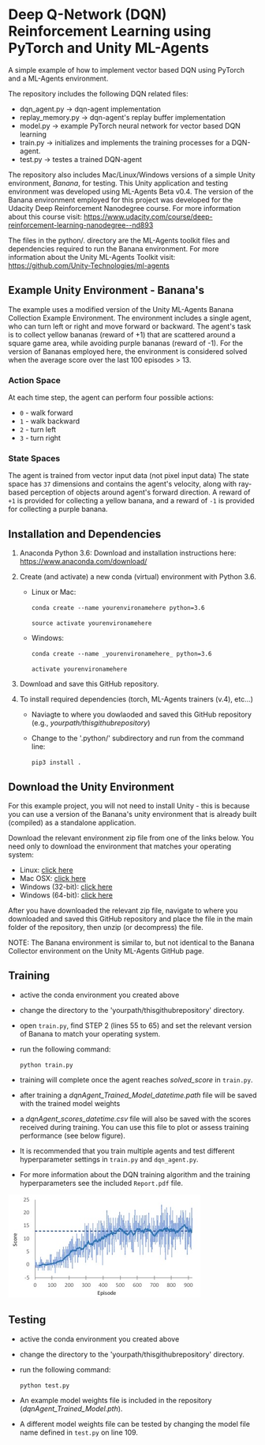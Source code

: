 # Deep Q-Network (DQN) Reinforcement Learning using PyTorch and Unity ML-Agents
A simple example of how to implement vector based DQN using PyTorch and a ML-Agents environment.

The repository includes the following DQN related files:
- dqn_agent.py -> dqn-agent implementation
- replay_memory.py -> dqn-agent's replay buffer implementation
- model.py -> example PyTorch neural network for vector based DQN learning
- train.py -> initializes and implements the training processes for a DQN-agent.
- test.py -> testes a trained DQN-agent

The repository also includes Mac/Linux/Windows versions of a simple Unity environment, *Banana*, for testing.
This Unity application and testing environment was developed using ML-Agents Beta v0.4. The version of the Banana environment employed for this project was developed for the Udacity Deep Reinforcement Nanodegree course. For more information about this course visit: https://www.udacity.com/course/deep-reinforcement-learning-nanodegree--nd893

The files in the python/. directory are the ML-Agents toolkit files and dependencies required to run the Banana environment.
For more information about the Unity ML-Agents Toolkit visit: https://github.com/Unity-Technologies/ml-agents

## Example Unity Environment - Banana's
The example uses a modified version of the Unity ML-Agents Banana Collection Example Environment.
The environment includes a single agent, who can turn left or right and move forward or backward.
The agent's task is to collect yellow bananas (reward of +1) that are scattered around a square
game area, while avoiding purple bananas (reward of -1). For the version of Bananas employed here,
the environment is considered solved when the average score over the last 100 episodes > 13. 

### Action Space
At each time step, the agent can perform four possible actions:
- `0` - walk forward 
- `1` - walk backward
- `2` - turn left
- `3` - turn right

### State Spaces 
The agent is trained from vector input data (not pixel input data)
The state space has `37` dimensions and contains the agent's velocity, along with ray-based perception of objects around agent's forward direction.  A reward of `+1` is provided for collecting a yellow banana, and a reward of `-1` is provided for collecting a purple banana. 

## Installation and Dependencies
1. Anaconda Python 3.6: Download and installation instructions here: https://www.anaconda.com/download/

2. Create (and activate) a new conda (virtual) environment with Python 3.6.
	- Linux or Mac:
	
		`conda create --name yourenvironamehere python=3.6`
	
		`source activate yourenvironamehere`

	- Windows:
	
		`conda create --name _yourenvironamehere_ python=3.6`
	
		`activate yourenvironamehere`

3. Download and save this GitHub repository.

4. To install required dependencies (torch, ML-Agents trainers (v.4), etc...)
	- Naviagte to where you dowlaoded and saved this GitHub repository (e.g., *yourpath/thisgithubrepository*) 
	- Change to the '.python/' subdirectory and run from the command line:
	
		`pip3 install .`
		
## Download the Unity Environment
For this example project, you will not need to install Unity - this is because you can use a version of the Banana's unity environment that is already built (compiled) as a standalone application. 

Download the relevant environment zip file from one of the links below. You need only to download the environment that matches your operating system:

- Linux: [click here](https://s3-us-west-1.amazonaws.com/udacity-drlnd/P1/Banana/Banana_Linux.zip)
- Mac OSX: [click here](https://s3-us-west-1.amazonaws.com/udacity-drlnd/P1/Banana/Banana.app.zip)
- Windows (32-bit): [click here](https://s3-us-west-1.amazonaws.com/udacity-drlnd/P1/Banana/Banana_Windows_x86.zip)
- Windows (64-bit): [click here](https://s3-us-west-1.amazonaws.com/udacity-drlnd/P1/Banana/Banana_Windows_x86_64.zip)

After you have downloaded the relevant zip file, navigate to where you downloaded and saved this GitHub repository and place the file in the main folder of the repository, then unzip (or decompress) the file.

NOTE: The Banana environment is similar to, but not identical to the Banana Collector environment on the Unity ML-Agents GitHub page. 

## Training
 - active the conda environment you created above
 - change the directory to the 'yourpath/thisgithubrepository' directory.
 - open `train.py`, find STEP 2 (lines 55 to 65) and set the relevant version of Banana to match your operating system.
 - run the following command:
 
 	`python train.py`
	
 - training will complete once the agent reaches *solved_score* in `train.py`.
 - after training a *dqnAgent_Trained_Model_datetime.path* file will be saved with the trained model weights
 - a *dqnAgent_scores_datetime.csv* file will also be saved with the scores received during training. You can use this file to plot or assess training performance (see below figure).
 - It is recommended that you train multiple agents and test different hyperparameter settings in `train.py` and `dqn_agent.py`.
 - For more information about the DQN training algorithm and the training hyperparameters see the included `Report.pdf` file.

 ![Example of agent performance (score) as a function of training episodes](media/exampleTrainingScoresGraph.jpg)


## Testing
 - active the conda environment you created above
 - change the directory to the 'yourpath/thisgithubrepository' directory.
 - run the following command:
 
 	`python test.py`
	
 - An example model weights file is included in the repository (*dqnAgent_Trained_Model.pth*).
 - A different model weights file can be tested by changing the model file name defined in `test.py` on line 109.
